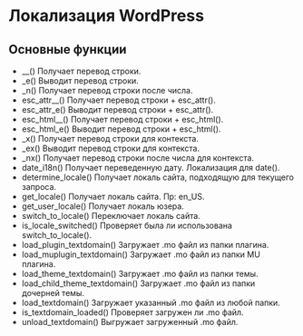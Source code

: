 # Локализация WordPress

## Основные функции
- __() Получает перевод строки.
- _e() Выводит перевод строки.
- _n() Получает перевод строки после числа.
- esc_attr__() Получает перевод строки + esc_attr().
- esc_attr_e() Выводит перевод строки + esc_attr().
- esc_html__() Получает перевод строки + esc_html().
- esc_html_e() Выводит перевод строки + esc_html().
- _x() Получает перевод строки для контекста.
- _ex() Выводит перевод строки для контекста.
- _nx() Получает перевод строки после числа для контекста.
- date_i18n() Получает переведенную дату. Локализация для date().
- determine_locale() Получает локаль сайта, подходящую для текущего запроса.
- get_locale() Получает локаль сайта. Пр: en_US.
- get_user_locale() Получает локаль юзера.
- switch_to_locale() Переключает локаль сайта.
- is_locale_switched() Проверяет была ли использована switch_to_locale().
- load_plugin_textdomain() Загружает .mo файл из папки плагина.
- load_muplugin_textdomain() Загружает .mo файл из папки MU плагина.
- load_theme_textdomain() Загружает .mo файл из папки темы.
- load_child_theme_textdomain() Загружает .mo файл из папки дочерней темы.
- load_textdomain() Загружает указанный .mo файл из любой папки.
- is_textdomain_loaded() Проверяет загружен ли .mo файл.
- unload_textdomain() Выгружает загруженный .mo файл.
